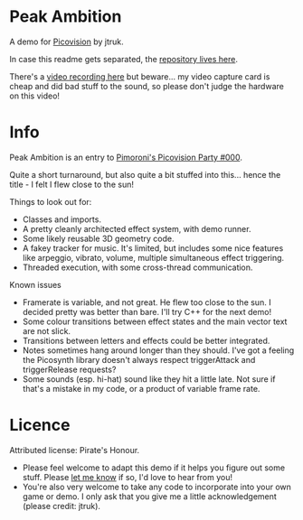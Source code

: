 # Peak Ambition

A demo for [Picovision](https://shop.pimoroni.com/products/picovision) by jtruk.

In case this readme gets separated, the [repository lives here](https://github.com/creativenucleus/picovision-peakambition/).

There's a [video recording here](https://www.youtube.com/watch?v=-l3pBx9a-Zc) but beware... my video capture card is cheap and did bad stuff to the sound, so please don't judge the hardware on this video!

# Info

Peak Ambition is an entry to [Pimoroni's Picovision Party #000](https://shop.pimoroni.com/pages/win-a-500-gift-card-in-our-picovision-competition#picovision-party-000).

Quite a short turnaround, but also quite a bit stuffed into this... hence the title - I felt I flew close to the sun!

Things to look out for:

- Classes and imports.
- A pretty cleanly architected effect system, with demo runner.
- Some likely reusable 3D geometry code.
- A fakey tracker for music. It's limited, but includes some nice features like arpeggio, vibrato, volume, multiple simultaneous effect triggering.
- Threaded execution, with some cross-thread communication.

Known issues 

- Framerate is variable, and not great. He flew too close to the sun. I decided pretty was better than bare. I'll try C++ for the next demo!
- Some colour transitions between effect states and the main vector text are not slick.
- Transitions between letters and effects could be better integrated.
- Notes sometimes hang around longer than they should. I've got a feeling the Picosynth library doesn't always respect triggerAttack and triggerRelease requests?
- Some sounds (esp. hi-hat) sound like they hit a little late. Not sure if that's a mistake in my code, or a product of variable frame rate.

# Licence

Attributed license: Pirate's Honour.

- Please feel welcome to adapt this demo if it helps you figure out some stuff. Please [let me know](https://mastodon.social/@jtruk) if so, I'd love to hear from you!
- You're also very welcome to take any code to incorporate into your own game or demo. I only ask that you give me a little acknowledgement (please credit: jtruk).
